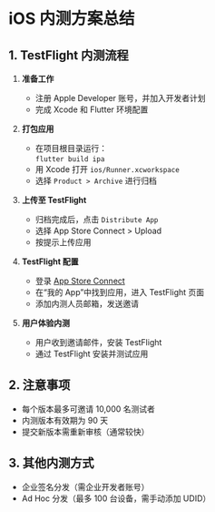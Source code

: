# iOS 内测方案总结

## 1. TestFlight 内测流程

1. **准备工作**
   - 注册 Apple Developer 账号，并加入开发者计划
   - 完成 Xcode 和 Flutter 环境配置

2. **打包应用**
   - 在项目根目录运行：  
     `flutter build ipa`
   - 用 Xcode 打开 `ios/Runner.xcworkspace`
   - 选择 `Product > Archive` 进行归档

3. **上传至 TestFlight**
   - 归档完成后，点击 `Distribute App`
   - 选择 App Store Connect > Upload
   - 按提示上传应用

4. **TestFlight 配置**
   - 登录 [App Store Connect](https://appstoreconnect.apple.com/)
   - 在“我的 App”中找到应用，进入 TestFlight 页面
   - 添加内测人员邮箱，发送邀请

5. **用户体验内测**
   - 用户收到邀请邮件，安装 TestFlight
   - 通过 TestFlight 安装并测试应用

## 2. 注意事项

- 每个版本最多可邀请 10,000 名测试者
- 内测版本有效期为 90 天
- 提交新版本需重新审核（通常较快）

## 3. 其他内测方式

- 企业签名分发（需企业开发者账号）
- Ad Hoc 分发（最多 100 台设备，需手动添加 UDID）